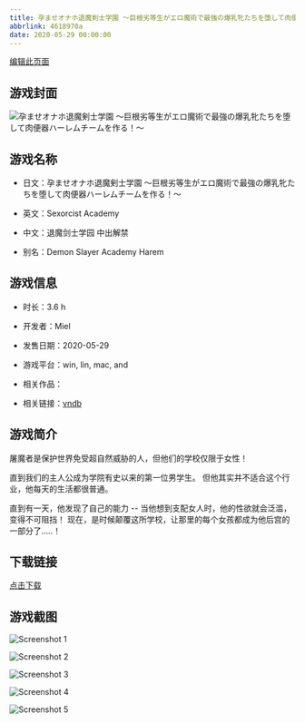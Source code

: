 ```yaml
---
title: 孕ませオナホ退魔剣士学園 ～巨根劣等生がエロ魔術で最強の爆乳牝たちを堕して肉便器ハーレムチームを作る！～
abbrlink: 4618970a
date: 2020-05-29 00:00:00
---
```

[编辑此页面](https://github.com/ACG-3/ADV3-source/blob/main/source/_posts/games/%E5%AD%95%E3%81%BE%E3%81%9B%E3%82%AA%E3%83%8A%E3%83%9B%E9%80%80%E9%AD%94%E5%89%A3%E5%A3%AB%E5%AD%A6%E5%9C%92%20%EF%BD%9E%E5%B7%A8%E6%A0%B9%E5%8A%A3%E7%AD%89%E7%94%9F%E3%81%8C%E3%82%A8%E3%83%AD%E9%AD%94%E8%A1%93%E3%81%A7%E6%9C%80%E5%BC%B7%E3%81%AE%E7%88%86%E4%B9%B3%E7%89%9D%E3%81%9F%E3%81%A1%E3%82%92%E5%A0%95%E3%81%97%E3%81%A6%E8%82%89%E4%BE%BF%E5%99%A8%E3%83%8F%E3%83%BC%E3%83%AC%E3%83%A0%E3%83%81%E3%83%BC%E3%83%A0%E3%82%92%E4%BD%9C%E3%82%8B%EF%BC%81%EF%BD%9E.md)

## 游戏封面

![孕ませオナホ退魔剣士学園 ～巨根劣等生がエロ魔術で最強の爆乳牝たちを堕して肉便器ハーレムチームを作る！～](https%3A//pan.timero.xyz/onedrive/img_lib_001/%E5%AD%95%E3%81%BE%E3%81%9B%E3%82%AA%E3%83%8A%E3%83%9B%E9%80%80%E9%AD%94%E5%89%A3%E5%A3%AB%E5%AD%A6%E5%9C%92%20%EF%BD%9E%E5%B7%A8%E6%A0%B9%E5%8A%A3%E7%AD%89%E7%94%9F%E3%81%8C%E3%82%A8%E3%83%AD%E9%AD%94%E8%A1%93%E3%81%A7%E6%9C%80%E5%BC%B7%E3%81%AE%E7%88%86%E4%B9%B3%E7%89%9D%E3%81%9F%E3%81%A1%E3%82%92%E5%A0%95%E3%81%97%E3%81%A6%E8%82%89%E4%BE%BF%E5%99%A8%E3%83%8F%E3%83%BC%E3%83%AC%E3%83%A0%E3%83%81%E3%83%BC%E3%83%A0%E3%82%92%E4%BD%9C%E3%82%8B%EF%BC%81%EF%BD%9E_cover.avif)


## 游戏名称

- 日文：孕ませオナホ退魔剣士学園 ～巨根劣等生がエロ魔術で最強の爆乳牝たちを堕して肉便器ハーレムチームを作る！～
- 英文：Sexorcist Academy
- 中文：退魔剑士学园 中出解禁

- 别名：Demon Slayer Academy Harem


## 游戏信息

- 时长：3.6 h
- 开发者：Miel
- 发售日期：2020-05-29
- 游戏平台：win, lin, mac, and
- 相关作品：

- 相关链接：[vndb](https://vndb.org/v28460)


## 游戏简介

屠魔者是保护世界免受超自然威胁的人，但他们的学校仅限于女性！

直到我们的主人公成为学院有史以来的第一位男学生。
但他其实并不适合这个行业，他每天的生活都很普通。

直到有一天，他发现了自己的能力 --
当他想到支配女人时，他的性欲就会泛滥，变得不可阻挡！
现在，是时候颠覆这所学校，让那里的每个女孩都成为他后宫的一部分了.....！




## 下载链接

[点击下载](https://pan.timero.xyz/onedrive/adv_lib_001/%E5%AD%95%E3%81%BE%E3%81%9B%E3%82%AA%E3%83%8A%E3%83%9B%E9%80%80%E9%AD%94%E5%89%A3%E5%A3%AB%E5%AD%A6%E5%9C%92%20%EF%BD%9E%E5%B7%A8%E6%A0%B9%E5%8A%A3%E7%AD%89%E7%94%9F%E3%81%8C%E3%82%A8%E3%83%AD%E9%AD%94%E8%A1%93%E3%81%A7%E6%9C%80%E5%BC%B7%E3%81%AE%E7%88%86%E4%B9%B3%E7%89%9D%E3%81%9F%E3%81%A1%E3%82%92%E5%A0%95%E3%81%97%E3%81%A6%E8%82%89%E4%BE%BF%E5%99%A8%E3%83%8F%E3%83%BC%E3%83%AC%E3%83%A0%E3%83%81%E3%83%BC%E3%83%A0%E3%82%92%E4%BD%9C%E3%82%8B%EF%BC%81%EF%BD%9E)


## 游戏截图


![Screenshot 1](https%3A//pan.timero.xyz/onedrive/img_lib_001/%E5%AD%95%E3%81%BE%E3%81%9B%E3%82%AA%E3%83%8A%E3%83%9B%E9%80%80%E9%AD%94%E5%89%A3%E5%A3%AB%E5%AD%A6%E5%9C%92%20%EF%BD%9E%E5%B7%A8%E6%A0%B9%E5%8A%A3%E7%AD%89%E7%94%9F%E3%81%8C%E3%82%A8%E3%83%AD%E9%AD%94%E8%A1%93%E3%81%A7%E6%9C%80%E5%BC%B7%E3%81%AE%E7%88%86%E4%B9%B3%E7%89%9D%E3%81%9F%E3%81%A1%E3%82%92%E5%A0%95%E3%81%97%E3%81%A6%E8%82%89%E4%BE%BF%E5%99%A8%E3%83%8F%E3%83%BC%E3%83%AC%E3%83%A0%E3%83%81%E3%83%BC%E3%83%A0%E3%82%92%E4%BD%9C%E3%82%8B%EF%BC%81%EF%BD%9E_Screenshot_1.avif)

![Screenshot 2](https%3A//pan.timero.xyz/onedrive/img_lib_001/%E5%AD%95%E3%81%BE%E3%81%9B%E3%82%AA%E3%83%8A%E3%83%9B%E9%80%80%E9%AD%94%E5%89%A3%E5%A3%AB%E5%AD%A6%E5%9C%92%20%EF%BD%9E%E5%B7%A8%E6%A0%B9%E5%8A%A3%E7%AD%89%E7%94%9F%E3%81%8C%E3%82%A8%E3%83%AD%E9%AD%94%E8%A1%93%E3%81%A7%E6%9C%80%E5%BC%B7%E3%81%AE%E7%88%86%E4%B9%B3%E7%89%9D%E3%81%9F%E3%81%A1%E3%82%92%E5%A0%95%E3%81%97%E3%81%A6%E8%82%89%E4%BE%BF%E5%99%A8%E3%83%8F%E3%83%BC%E3%83%AC%E3%83%A0%E3%83%81%E3%83%BC%E3%83%A0%E3%82%92%E4%BD%9C%E3%82%8B%EF%BC%81%EF%BD%9E_Screenshot_2.avif)

![Screenshot 3](https%3A//pan.timero.xyz/onedrive/img_lib_001/%E5%AD%95%E3%81%BE%E3%81%9B%E3%82%AA%E3%83%8A%E3%83%9B%E9%80%80%E9%AD%94%E5%89%A3%E5%A3%AB%E5%AD%A6%E5%9C%92%20%EF%BD%9E%E5%B7%A8%E6%A0%B9%E5%8A%A3%E7%AD%89%E7%94%9F%E3%81%8C%E3%82%A8%E3%83%AD%E9%AD%94%E8%A1%93%E3%81%A7%E6%9C%80%E5%BC%B7%E3%81%AE%E7%88%86%E4%B9%B3%E7%89%9D%E3%81%9F%E3%81%A1%E3%82%92%E5%A0%95%E3%81%97%E3%81%A6%E8%82%89%E4%BE%BF%E5%99%A8%E3%83%8F%E3%83%BC%E3%83%AC%E3%83%A0%E3%83%81%E3%83%BC%E3%83%A0%E3%82%92%E4%BD%9C%E3%82%8B%EF%BC%81%EF%BD%9E_Screenshot_3.avif)

![Screenshot 4](https%3A//pan.timero.xyz/onedrive/img_lib_001/%E5%AD%95%E3%81%BE%E3%81%9B%E3%82%AA%E3%83%8A%E3%83%9B%E9%80%80%E9%AD%94%E5%89%A3%E5%A3%AB%E5%AD%A6%E5%9C%92%20%EF%BD%9E%E5%B7%A8%E6%A0%B9%E5%8A%A3%E7%AD%89%E7%94%9F%E3%81%8C%E3%82%A8%E3%83%AD%E9%AD%94%E8%A1%93%E3%81%A7%E6%9C%80%E5%BC%B7%E3%81%AE%E7%88%86%E4%B9%B3%E7%89%9D%E3%81%9F%E3%81%A1%E3%82%92%E5%A0%95%E3%81%97%E3%81%A6%E8%82%89%E4%BE%BF%E5%99%A8%E3%83%8F%E3%83%BC%E3%83%AC%E3%83%A0%E3%83%81%E3%83%BC%E3%83%A0%E3%82%92%E4%BD%9C%E3%82%8B%EF%BC%81%EF%BD%9E_Screenshot_4.avif)

![Screenshot 5](https%3A//pan.timero.xyz/onedrive/img_lib_001/%E5%AD%95%E3%81%BE%E3%81%9B%E3%82%AA%E3%83%8A%E3%83%9B%E9%80%80%E9%AD%94%E5%89%A3%E5%A3%AB%E5%AD%A6%E5%9C%92%20%EF%BD%9E%E5%B7%A8%E6%A0%B9%E5%8A%A3%E7%AD%89%E7%94%9F%E3%81%8C%E3%82%A8%E3%83%AD%E9%AD%94%E8%A1%93%E3%81%A7%E6%9C%80%E5%BC%B7%E3%81%AE%E7%88%86%E4%B9%B3%E7%89%9D%E3%81%9F%E3%81%A1%E3%82%92%E5%A0%95%E3%81%97%E3%81%A6%E8%82%89%E4%BE%BF%E5%99%A8%E3%83%8F%E3%83%BC%E3%83%AC%E3%83%A0%E3%83%81%E3%83%BC%E3%83%A0%E3%82%92%E4%BD%9C%E3%82%8B%EF%BC%81%EF%BD%9E_Screenshot_5.avif)

